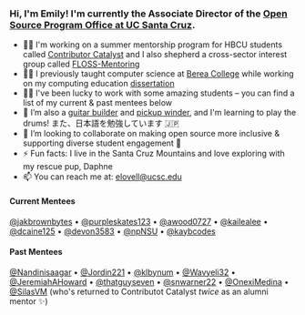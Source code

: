 ### Hi, I'm Emily! I'm currently the Associate Director of the [Open Source Program Office at UC Santa Cruz](http://ospo.ucsc.edu). 

- 👩‍💻 I'm working on a summer mentorship program for HBCU students called [Contributor Catalyst](http://tiny.cc/catalyst-2025) and I also shepherd a cross-sector interest group called [FLOSS-Mentoring](https://github.com/floss-mentoring/floss-mentoring)
- 👩‍🏫 I previously taught computer science at [Berea College](http://www.berea.edu) while working on my computing education [dissertation](https://www.researchgate.net/publication/362465203_Leveraging_Novel_Teaching_Domains_Toward_Broader_Participation_in_Computing)
- 🧑‍🎓 I've been lucky to work with some amazing students – you can find a list of my current & past mentees below 
- 🌱 I’m also a [guitar builder](https://aberdeenguitars.com) and [pickup winder](https://epcustompickups.com), and I'm learning to play the drums! また、日本語を勉強しています 🇯🇵
- 👯 I’m looking to collaborate on making open source more inclusive & supporting diverse student engagement 💫
- ⚡️ Fun facts: I live in the Santa Cruz Mountains and love exploring with my rescue pup, Daphne
- 📫 You can reach me at: elovell@ucsc.edu

#### Current Mentees
[@jakbrownbytes](https://github.com/jakbrownbytes) • [@purpleskates123](https://github.com/purpleskates123) • [@awood0727](https://github.com/awood0727) • [@kailealee](https://github.com/kailealee) • [@dcaine125](https://github.com/dcaine125) • [@devon3583](https://github.com/devon3583) • [@npNSU](https://github.com/npNSU) • [@kaybcodes](https://github.com/kaybcodes)

#### Past Mentees
[@Nandinisaagar](https://github.com/Nandinisaagar) • [@Jordin221](https://github.com/Jordin221/) • [@klbynum](https://github.com/klbynum) • [@Wavyeli32](https://github.com/Wavyeli32) • [@JeremiahAHoward](https://github.com/JeremiahAHoward) • [@thatguyseven](https://github.com/thatguyseven/) • [@snwarner22](https://github.com/snwarner22) • [@OnexiMedina](https://github.com/OnexiMedina) • [@SilasVM](https://github.com/SilasVM) (who's returned to Contributot Catalyst *twice* as an alumni mentor ✨)

<!-- [![An image of @emmet0r's Holopin badges, which is a link to view their full Holopin profile](https://holopin.me/emmet0r)](https://holopin.io/@emmet0r) -->
